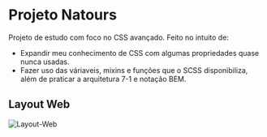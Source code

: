 # Projeto Natours

Projeto de estudo com foco no CSS avançado. Feito no intuito de:
- Expandir meu conhecimento de CSS com algumas propriedades quase nunca usadas.
- Fazer uso das váriaveis, mixins e funções que o SCSS disponibiliza, além de praticar a arquitetura 7-1 e notação BEM.

## Layout Web
![Layout-Web](https://github.com/renato-fb/assets/blob/main/projeto-natours/natours-web-full-page.png)

